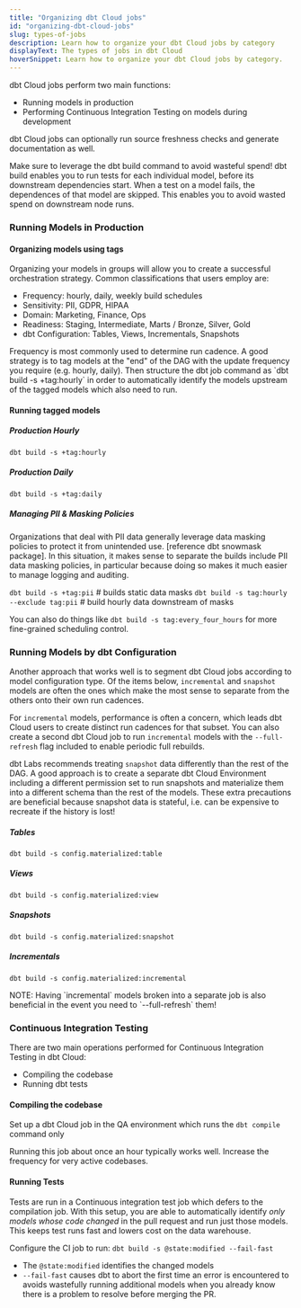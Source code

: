 ```yaml
---
title: "Organizing dbt Cloud jobs"
id: "organizing-dbt-cloud-jobs"
slug: types-of-jobs
description: Learn how to organize your dbt Cloud jobs by category
displayText: The types of jobs in dbt Cloud
hoverSnippet: Learn how to organize your dbt Cloud jobs by category.
---
```


dbt Cloud jobs perform two main functions:

- Running models in production
- Performing Continuous Integration Testing on models during development

dbt Cloud jobs can optionally run source freshness checks and generate documentation as well.

<callout>
Make sure to leverage the dbt build command to avoid wasteful spend! dbt build enables you to run tests for each individual model, before its downstream dependencies start. When a test on a model fails, the dependences of that model are skipped. This enables you to avoid wasted spend on downstream node runs.
</callout>

### Running Models in Production

#### Organizing models using tags

Organizing your models in groups will allow you to create a successful orchestration strategy. Common classifications that users employ are:

- Frequency: hourly, daily, weekly build schedules
- Sensitivity: PII, GDPR, HIPAA
- Domain: Marketing, Finance, Ops
- Readiness: Staging, Intermediate, Marts / Bronze, Silver, Gold
- dbt Configuration: Tables, Views, Incrementals, Snapshots

<callout>
Frequency is most commonly used to determine run cadence. A good strategy is to tag models at the "end" of the DAG with the update frequency you require (e.g. hourly, daily). Then structure the dbt job command as `dbt build -s +tag:hourly` in order to automatically identify the models upstream of the tagged models which also need to run.
</callout>

#### Running tagged models

##### Production Hourly

`dbt build -s +tag:hourly`

##### Production Daily

`dbt build -s +tag:daily`

##### Managing PII & Masking Policies

Organizations that deal with PII data generally leverage data masking policies to protect it from unintended use. [reference dbt snowmask package]. In this situation, it makes sense to separate the builds include PII data masking policies, in particular because doing so makes it much easier to manage logging and auditing.

`dbt build -s +tag:pii` # builds static data masks
`dbt build -s tag:hourly --exclude tag:pii` # build hourly data downstream of masks

You can also do things like `dbt build -s tag:every_four_hours` for more fine-grained scheduling control.

### Running Models by dbt Configuration

Another approach that works well is to segment dbt Cloud jobs according to model configuration type. Of the items below, `incremental` and `snapshot` models are often the ones which make the most sense to separate from the others onto their own run cadences. 

For `incremental` models, performance is often a concern, which leads dbt Cloud users to create distinct run cadences for that subset. You can also create a second dbt Cloud job to run `incremental` models with the `--full-refresh` flag included to enable periodic full rebuilds.

dbt Labs recommends treating `snapshot` data differently than the rest of the DAG. A good approach is to create a separate dbt Cloud Environment including a different permission set to run snapshots and materialize them into a different schema than the rest of the models. These extra precautions are beneficial because snapshot data is stateful, i.e. can be expensive to recreate if the history is lost! 

##### Tables

`dbt build -s config.materialized:table`

##### Views

`dbt build -s config.materialized:view`

##### Snapshots

`dbt build -s config.materialized:snapshot`

##### Incrementals

`dbt build -s config.materialized:incremental`

<callout>
NOTE: Having `incremental` models broken into a separate job is also beneficial in the event you need to `--full-refresh` them!
</callout>

### Continuous Integration Testing

There are two main operations performed for Continuous Integration Testing in dbt Cloud:

- Compiling the codebase 
- Running dbt tests

#### Compiling the codebase

Set up a dbt Cloud job in the QA environment which runs the `dbt compile` command only

Running this job about once an hour typically works well. Increase the frequency for very active codebases. 

#### Running Tests

Tests are run in a Continuous integration test job which defers to the compilation job. With this setup, you are able to automatically identify *only models whose code changed* in the pull request and run just those models. This keeps test runs fast and 
lowers cost on the data warehouse.

Configure the CI job to run: `dbt build -s @state:modified --fail-fast`

* The `@state:modified` identifies the changed models
* `--fail-fast` causes dbt to abort the first time an error is encountered to avoids wastefully running additional models when you already know there is a problem to resolve before merging the PR.